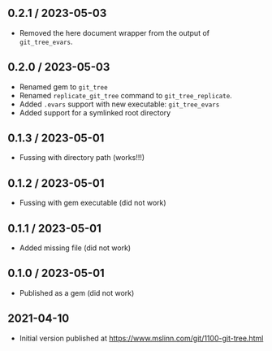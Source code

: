 ## 0.2.1 / 2023-05-03
  * Removed the here document wrapper from the output of `git_tree_evars`.

## 0.2.0 / 2023-05-03
  * Renamed gem to `git_tree`
  * Renamed `replicate_git_tree` command to `git_tree_replicate`.
  * Added `.evars` support with new executable: `git_tree_evars`
  * Added support for a symlinked root directory

## 0.1.3 / 2023-05-01
  * Fussing with directory path (works!!!)

## 0.1.2 / 2023-05-01
  * Fussing with gem executable (did not work)

## 0.1.1 / 2023-05-01
  * Added missing file (did not work)

## 0.1.0 / 2023-05-01
  * Published as a gem (did not work)

## 2021-04-10
  * Initial version published at https://www.mslinn.com/git/1100-git-tree.html
